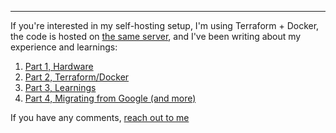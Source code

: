 ---

If you're interested in my self-hosting setup, I'm using Terraform + Docker, the code is hosted on [the same server][nebula], and I've been writing about my experience and learnings:

1. [Part 1, Hardware](/blog/2017/09/17/home-server-build/)
2. [Part 2, Terraform/Docker](/blog/2017/11/09/home-server-update/)
3. [Part 3, Learnings](/blog/2017/12/18/home-server-learnings/)
4. [Part 4, Migrating from Google (and more)](/blog/2017/12/31/migrating-from-google/)

If you have any comments, [reach out to me](/contact/)

[nebula]: https://git.captnemo.in/nemo/nebula/